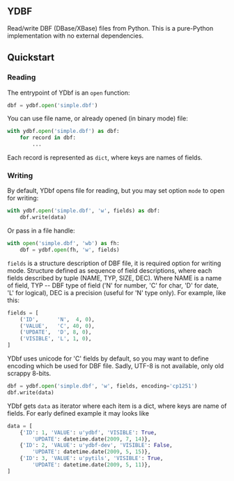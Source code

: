 ## YDBF

Read/write DBF (DBase/XBase) files from Python. This is a pure-Python
implementation with no external dependencies.

## Quickstart

### Reading

The entrypoint of YDbf is an `open` function:

```python
dbf = ydbf.open('simple.dbf')
```

You can use file name, or already opened (in binary mode) file:

```python
with ydbf.open('simple.dbf') as dbf:
    for record in dbf:
        ...
```

Each record is represented as `dict`, where keys are names of fields.

### Writing

By default, YDbf opens file for reading, but you may set option `mode` to
open for writing:

```python
with ydbf.open('simple.dbf', 'w', fields) as dbf:
    dbf.write(data)
```

Or pass in a file handle:

```python
with open('simple.dbf', 'wb') as fh:
    dbf = ydbf.open(fh, 'w', fields)
```

`fields` is a structure description of DBF file, it is required option for
writing mode. Structure defined as sequence of field descriptions,
where each fields described by tuple (NAME, TYP, SIZE, DEC). Where NAME
is a name of field, TYP -- DBF type of field ('N' for number, 'C' for char,
'D' for date, 'L' for logical), DEC is a precision (useful for 'N' type only).
For example, like this:

```python
fields = [
    ('ID',      'N',  4, 0),
    ('VALUE',   'C', 40, 0),
    ('UPDATE',  'D', 8, 0),
    ('VISIBLE', 'L', 1, 0),
]
```

YDbf uses unicode for 'C' fields by default, so you may want to define
encoding which be used for DBF file. Sadly, UTF-8 is not available, only
old scrappy 8-bits.

```python
dbf = ydbf.open('simple.dbf', 'w', fields, encoding='cp1251')
dbf.write(data)
```

YDbf gets `data` as iterator where each item is a dict, where
keys are name of fields. For early defined example it may looks like

```python
data = [
    {'ID': 1, 'VALUE': u'ydbf', 'VISIBLE': True,
        'UPDATE': datetime.date(2009, 7, 14)},
    {'ID': 2, 'VALUE': u'ydbf-dev', 'VISIBLE': False,
        'UPDATE': datetime.date(2009, 5, 15)},
    {'ID': 3, 'VALUE': u'pytils', 'VISIBLE': True,
        'UPDATE': datetime.date(2009, 5, 11)},
]
```
